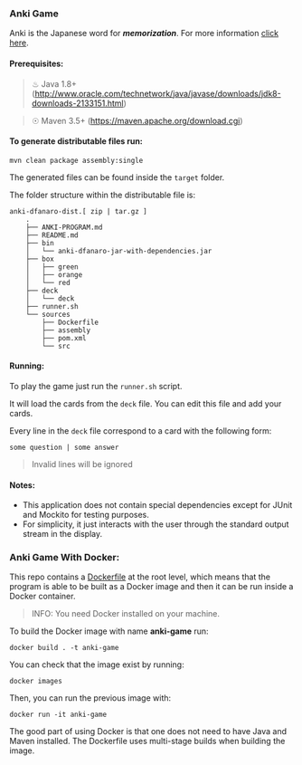 ### Anki Game

Anki is the Japanese word for **_memorization_**. For more information [click here](https://en.wikipedia.org/wiki/Anki_(software)).

#### Prerequisites:

> ♨ Java 1.8+ (http://www.oracle.com/technetwork/java/javase/downloads/jdk8-downloads-2133151.html)

> ☉ Maven 3.5+ (https://maven.apache.org/download.cgi)

#### To generate distributable files run:

``mvn clean package assembly:single``

The generated files can be found inside the `target` folder.

The folder structure within the distributable file is:

```
anki-dfanaro-dist.[ zip | tar.gz ]
    .
    ├── ANKI-PROGRAM.md
    ├── README.md
    ├── bin
    │   └── anki-dfanaro-jar-with-dependencies.jar
    ├── box
    │   ├── green
    │   ├── orange
    │   └── red
    ├── deck
    │   └── deck
    ├── runner.sh
    └── sources
        ├── Dockerfile
        ├── assembly
        ├── pom.xml
        └── src
```

#### Running:

To play the game just run the `runner.sh` script.

It will load the cards from the `deck` file. You can edit this file and add your cards.

Every line in the `deck` file correspond to a card with the following form:

`some question | some answer`

> Invalid lines will be ignored

#### Notes:

- This application does not contain special dependencies except for JUnit and Mockito for testing purposes.
- For simplicity, it just interacts with the user through the standard output stream in the display. 

### Anki Game With Docker:

This repo contains a [Dockerfile](./Dockerfile) at the root level, which means that the program is able to be built
as a Docker image and then it can be run inside a Docker container.

> INFO: You need Docker installed on your machine.

To build the Docker image with name **anki-game** run:

    docker build . -t anki-game

You can check that the image exist by running:

    docker images
    
Then, you can run the previous image with:

    docker run -it anki-game
    
The good part of using Docker is that one does not need to have Java and Maven installed.
The Dockerfile uses multi-stage builds when building the image.
